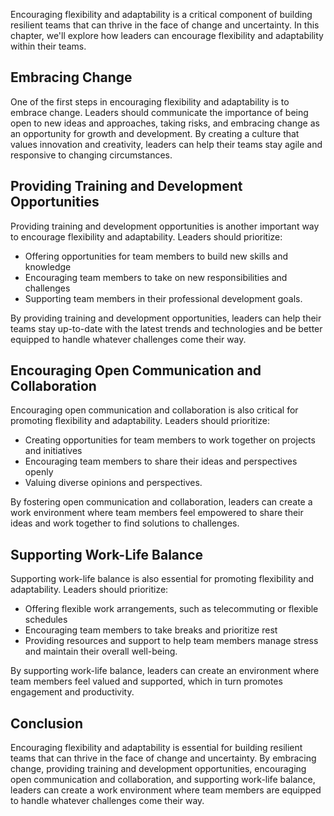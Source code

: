 
Encouraging flexibility and adaptability is a critical component of building resilient teams that can thrive in the face of change and uncertainty. In this chapter, we'll explore how leaders can encourage flexibility and adaptability within their teams.

Embracing Change
----------------

One of the first steps in encouraging flexibility and adaptability is to embrace change. Leaders should communicate the importance of being open to new ideas and approaches, taking risks, and embracing change as an opportunity for growth and development. By creating a culture that values innovation and creativity, leaders can help their teams stay agile and responsive to changing circumstances.

Providing Training and Development Opportunities
------------------------------------------------

Providing training and development opportunities is another important way to encourage flexibility and adaptability. Leaders should prioritize:

* Offering opportunities for team members to build new skills and knowledge
* Encouraging team members to take on new responsibilities and challenges
* Supporting team members in their professional development goals.

By providing training and development opportunities, leaders can help their teams stay up-to-date with the latest trends and technologies and be better equipped to handle whatever challenges come their way.

Encouraging Open Communication and Collaboration
------------------------------------------------

Encouraging open communication and collaboration is also critical for promoting flexibility and adaptability. Leaders should prioritize:

* Creating opportunities for team members to work together on projects and initiatives
* Encouraging team members to share their ideas and perspectives openly
* Valuing diverse opinions and perspectives.

By fostering open communication and collaboration, leaders can create a work environment where team members feel empowered to share their ideas and work together to find solutions to challenges.

Supporting Work-Life Balance
----------------------------

Supporting work-life balance is also essential for promoting flexibility and adaptability. Leaders should prioritize:

* Offering flexible work arrangements, such as telecommuting or flexible schedules
* Encouraging team members to take breaks and prioritize rest
* Providing resources and support to help team members manage stress and maintain their overall well-being.

By supporting work-life balance, leaders can create an environment where team members feel valued and supported, which in turn promotes engagement and productivity.

Conclusion
----------

Encouraging flexibility and adaptability is essential for building resilient teams that can thrive in the face of change and uncertainty. By embracing change, providing training and development opportunities, encouraging open communication and collaboration, and supporting work-life balance, leaders can create a work environment where team members are equipped to handle whatever challenges come their way.

